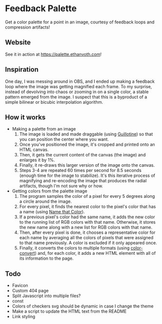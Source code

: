 # Feedback Palette
Get a color palette for a point in an image, courtesy of feedback loops and compression artifacts!

## Website
See it in action at https://palette.ethanvoth.com!

## Inspiration
One day, I was messing around in OBS, and I ended up making a feedback loop where the image was getting magnified each frame. To my surprise, instead of devolving into chaos or zooming in on a single color, a stable pattern emerged from the image. I suspect that this is a byproduct of a simple bilinear or bicubic interpolation algorithm.

## How it works
- Making a palette from an image
   1. The image is loaded and made draggable (using [Guillotine](https://github.com/matiasgali/guillotine)) so that you can position the center where you want.
   2. Once you've positioned the image, it's cropped and printed onto an HTML canvas.
   3. Then, it gets the current content of the canvas (the image) and enlarges it by 1%.
   4. Finally, it re-draws this larger version of the image onto the canvas.
   5. Steps 3-4 are repeated 60 times per second for 8.5 seconds (enough time for the image to stabilize). It's this iterative process of magnifying and re-encoding the image that produces the radial artifacts, though I'm not sure why or how.
- Getting colors from the palette image
   1. The program samples the color of a pixel for every 5 degrees along a circle around the image.
   2. For every pixel, it finds the nearest color to the pixel's color that has a name (using [Name that Color](https://chir.ag/projects/ntc/)).
   3. If a previous pixel's color had the same name, it adds the new color to the running list of RGB colors with that name. Otherwise, it stores the new name along with a new list for RGB colors with that name.
   4. Then, after every pixel is done, it chooses a representative color for each name by averaging all the colors of pixels that were assigned to that name previously. A color is excluded if it only appeared once.
   5. Finally, it converts the colors to multiple formats (using [color-convert](https://github.com/Qix-/color-convert)) and, for each color, it adds a new HTML element with all of its information to the page.

## Todo
- Favicon
- Custom 404 page
- Split Javascript into multiple files?
- const
- Colors of checkers svg should be dynamic in case I change the theme
- Make a script to update the HTML text from the README
- Link styling